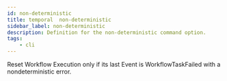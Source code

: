 ```yaml
---
id: non-deterministic
title: temporal  non-deterministic
sidebar_label: non-deterministic
description: Definition for the non-deterministic command option.
tags:
	- cli
---
```

Reset Workflow Execution only if its last Event is WorkflowTaskFailed with a nondeterministic error.
